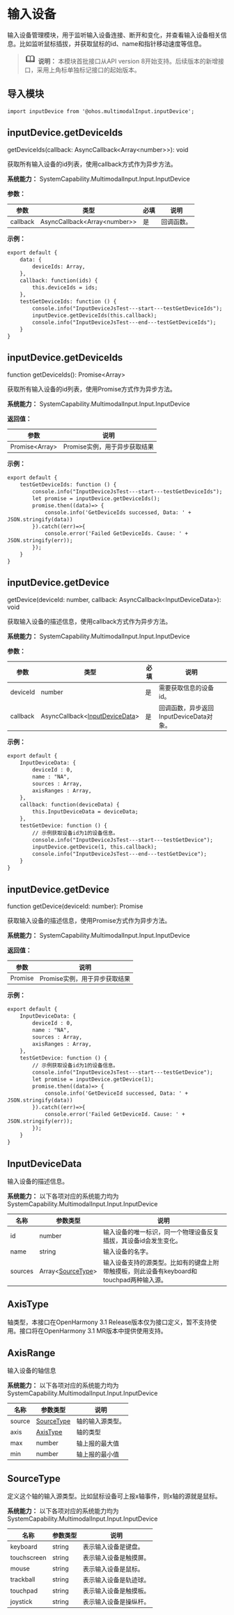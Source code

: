 # 输入设备


输入设备管理模块，用于监听输入设备连接、断开和变化，并查看输入设备相关信息。比如监听鼠标插拔，并获取鼠标的id、name和指针移动速度等信息。


> ![icon-note.gif](public_sys-resources/icon-note.gif) **说明：**
> 本模块首批接口从API version 8开始支持。后续版本的新增接口，采用上角标单独标记接口的起始版本。


## 导入模块


```
import inputDevice from '@ohos.multimodalInput.inputDevice';
```


## inputDevice.getDeviceIds

getDeviceIds(callback: AsyncCallback&lt;Array&lt;number&gt;&gt;): void

获取所有输入设备的id列表，使用callback方式作为异步方法。

**系统能力：** SystemCapability.MultimodalInput.Input.InputDevice

**参数：**

| 参数       | 类型                                       | 必填   | 说明    |
| -------- | ---------------------------------------- | ---- | ----- |
| callback | AsyncCallback&lt;Array&lt;number&gt;&gt; | 是    | 回调函数。 |


**示例：** 

```
export default {
    data: {
        deviceIds: Array,
    },
    callback: function(ids) {
        this.deviceIds = ids;
    },
    testGetDeviceIds: function () {
        console.info("InputDeviceJsTest---start---testGetDeviceIds");
        inputDevice.getDeviceIds(this.callback);
        console.info("InputDeviceJsTest---end---testGetDeviceIds");
    }
}
```

## inputDevice.getDeviceIds

function getDeviceIds(): Promise<Array<number>>

获取所有输入设备的id列表，使用Promise方式作为异步方法。

**系统能力：** SystemCapability.MultimodalInput.Input.InputDevice

**返回值：**

| 参数                     | 说明                 |
| ---------------------- | ------------------ |
| Promise<Array<number>> | Promise实例，用于异步获取结果 |

**示例：**

```
export default {
    testGetDeviceIds: function () {
        console.info("InputDeviceJsTest---start---testGetDeviceIds");
        let promise = inputDevice.getDeviceIds();
        promise.then((data)=> {
            console.info('GetDeviceIds successed, Data: ' + JSON.stringify(data))
        }).catch((err)=>{
            console.error('Failed GetDeviceIds. Cause: ' + JSON.stringify(err));
        });
    }
}
```





## inputDevice.getDevice

getDevice(deviceId: number, callback: AsyncCallback&lt;InputDeviceData&gt;): void

获取输入设备的描述信息，使用callback方式作为异步方法。

**系统能力：** SystemCapability.MultimodalInput.Input.InputDevice

**参数：** 

| 参数       | 类型                                       | 必填   | 说明                          |
| -------- | ---------------------------------------- | ---- | --------------------------- |
| deviceId | number                                   | 是    | 需要获取信息的设备id。                |
| callback | AsyncCallback&lt;[InputDeviceData](#inputdevicedata)&gt; | 是    | 回调函数，异步返回InputDeviceData对象。 |

**示例：** 

```
export default {
    InputDeviceData: {
        deviceId : 0,
        name : "NA",
        sources : Array,
        axisRanges : Array,
    },
    callback: function(deviceData) {
        this.InputDeviceData = deviceData;
    },
    testGetDevice: function () {
        // 示例获取设备id为1的设备信息。
        console.info("InputDeviceJsTest---start---testGetDevice");
        inputDevice.getDevice(1, this.callback);
        console.info("InputDeviceJsTest---end---testGetDevice");
    }
}
```

## inputDevice.getDevice

function getDevice(deviceId: number): Promise<InputDeviceData>

获取输入设备的描述信息，使用Promise方式作为异步方法。

**系统能力：** SystemCapability.MultimodalInput.Input.InputDevice

**返回值：**

| 参数                       | 说明                 |
| ------------------------ | ------------------ |
| Promise<InputDeviceData> | Promise实例，用于异步获取结果 |

**示例：**

```
export default {
    InputDeviceData: {
        deviceId : 0,
        name : "NA",
        sources : Array,
        axisRanges : Array,
    },
    testGetDevice: function () {
        // 示例获取设备id为1的设备信息。
        console.info("InputDeviceJsTest---start---testGetDevice");
        let promise = inputDevice.getDevice(1);
        promise.then((data)=> {
            console.info('GetDeviceId successed, Data: ' + JSON.stringify(data))
        }).catch((err)=>{
            console.error('Failed GetDeviceId. Cause: ' + JSON.stringify(err));
        });
    }
}
```



## InputDeviceData

输入设备的描述信息。

**系统能力：**  以下各项对应的系统能力均为SystemCapability.MultimodalInput.Input.InputDevice

| 名称      | 参数类型                                   | 说明                                       |
| ------- | -------------------------------------- | ---------------------------------------- |
| id      | number                                 | 输入设备的唯一标识，同一个物理设备反复插拔，其设备id会发生变化。        |
| name    | string                                 | 输入设备的名字。                                 |
| sources | Array&lt;[SourceType](#sourcetype)&gt; | 输入设备支持的源类型。比如有的键盘上附带触摸板，则此设备有keyboard和touchpad两种输入源。 |

## AxisType

轴类型，本接口在OpenHarmony 3.1 Release版本仅为接口定义，暂不支持使用。接口将在OpenHarmony 3.1 MR版本中提供使用支持。

## AxisRange

输入设备的轴信息

**系统能力：**  以下各项对应的系统能力均为SystemCapability.MultimodalInput.Input.InputDevice

| 名称     | 参数类型                      | 说明       |
| ------ | ------------------------- | -------- |
| source | [SourceType](#sourcetype) | 轴的输入源类型。 |
| axis   | [AxisType](axistype)      | 轴的类型     |
| max    | number                    | 轴上报的最大值  |
| min    | number                    | 轴上报的最小值  |



## SourceType

定义这个轴的输入源类型。比如鼠标设备可上报x轴事件，则x轴的源就是鼠标。

**系统能力：**  以下各项对应的系统能力均为SystemCapability.MultimodalInput.Input.InputDevice

| 名称          | 参数类型   | 说明          |
| ----------- | ------ | ----------- |
| keyboard    | string | 表示输入设备是键盘。  |
| touchscreen | string | 表示输入设备是触摸屏。 |
| mouse       | string | 表示输入设备是鼠标。  |
| trackball   | string | 表示输入设备是轨迹球。 |
| touchpad    | string | 表示输入设备是触摸板。 |
| joystick    | string | 表示输入设备是操纵杆。 |
